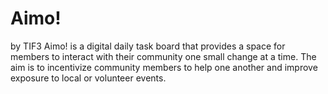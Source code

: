 # Aimo!
by TIF3
Aimo! is a digital daily task board that provides a space for members to interact with their community one small change at a time. The aim is to incentivize community members to help one another and improve exposure to local or volunteer events. 
